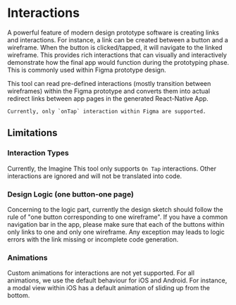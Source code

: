 # Interactions

A powerful feature of modern design prototype software is creating links and interactions. For instance, a link can be created between a button and a wireframe. When the button is clicked/tapped, it will navigate to the linked wireframe. This provides rich interactions that can visually and interactively demonstrate how the final app would function during the prototyping phase. This is commonly used within Figma prototype design.

This tool can read pre-defined interactions (mostly transition between wireframes) within the Figma prototype and converts them into actual redirect links between app pages in the generated React-Native App. 

```warning
Currently, only `onTap` interaction within Figma are supported.
```

## Limitations

### Interaction Types
Currently, the Imagine This tool only supports `On Tap` interactions. Other interactions are ignored and will not be translated into code.

### Design Logic (one button-one page)
Concerning to the logic part, currently the design sketch should follow the rule of "one button corresponding to one wireframe". If you have a common navigation bar in the app, please make sure that each of the buttons within only links to one and only one wireframe. Any exception may leads to logic errors with the link missing or incomplete code generation.

### Animations
Custom animations for interactions are not yet supported. For all animations, we use the default behaviour for iOS and Android. For instance, a modal view within iOS has a default animation of sliding up from the bottom.
